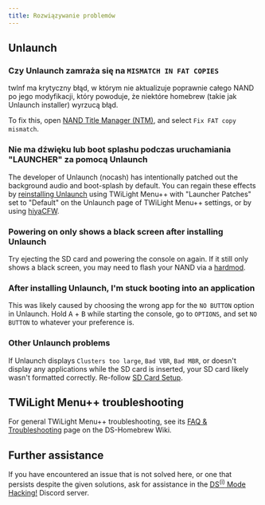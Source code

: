 ```yaml
---
title: Rozwiązywanie problemów
---
```


## Unlaunch
### Czy Unlaunch zamraża się na `MISMATCH IN FAT COPIES`

twlnf ma krytyczny błąd, w którym nie aktualizuje poprawnie całego NAND po jego modyfikacji, który powoduje, że niektóre homebrew (takie jak Unlaunch installer) wyrzucą błąd.

To fix this, open [NAND Title Manager (NTM)](https://github.com/Epicpkmn11/NTM/releases), and select `Fix FAT copy mismatch`.

### Nie ma dźwięku lub boot splashu podczas uruchamiania "LAUNCHER" za pomocą Unlaunch

The developer of Unlaunch (nocash) has intentionally patched out the background audio and boot-splash by default. You can regain these effects by [reinstalling Unlaunch](installing-unlaunch.html) using TWiLight Menu++ with "Launcher Patches" set to "Default" on the Unlaunch page of TWiLight Menu++ settings, or by using [hiyaCFW](https://wiki.ds-homebrew.com/hiyacfw/installing).

### Powering on only shows a black screen after installing Unlaunch

Try ejecting the SD card and powering the console on again. If it still only shows a black screen, you may need to flash your NAND via a [hardmod](https://wiki.ds-homebrew.com/ds-index/hardmod).

### After installing Unlaunch, I'm stuck booting into an application

This was likely caused by choosing the wrong app for the `NO BUTTON` option in Unlaunch. Hold <kbd class="face">A</kbd> + <kbd class="face">B</kbd> while starting the console, go to `OPTIONS`, and set `NO BUTTON` to whatever your preference is.

### Other Unlaunch problems

If Unlaunch displays `Clusters too large`, `Bad VBR`, `Bad MBR`, or doesn't display any applications while the SD card is inserted, your SD card likely wasn't formatted correctly. Re-follow [SD Card Setup](sd-card-setup.html).

## TWiLight Menu++  troubleshooting

For general TWiLight Menu++ troubleshooting, see its [FAQ & Troubleshooting](https://wiki.ds-homebrew.com/twilightmenu/faq) page on the DS-Homebrew Wiki.

## Further assistance

If you have encountered an issue that is not solved here, or one that persists despite the given solutions, ask for assistance in the [DS<sup>(i)</sup> Mode Hacking!](https://discord.gg/fCzqcWteC4) Discord server.
